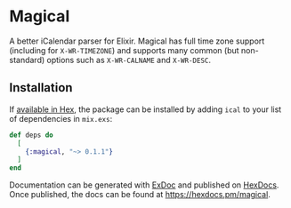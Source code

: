 # Magical

A better iCalendar parser for Elixir. Magical has full time zone support
(including for `X-WR-TIMEZONE`) and supports many common (but non-standard)
options such as `X-WR-CALNAME` and `X-WR-DESC`.

## Installation

If [available in Hex](https://hex.pm/docs/publish), the package can be installed
by adding `ical` to your list of dependencies in `mix.exs`:

```elixir
def deps do
  [
    {:magical, "~> 0.1.1"}
  ]
end
```

Documentation can be generated with [ExDoc](https://github.com/elixir-lang/ex_doc)
and published on [HexDocs](https://hexdocs.pm). Once published, the docs can
be found at <https://hexdocs.pm/magical>.
